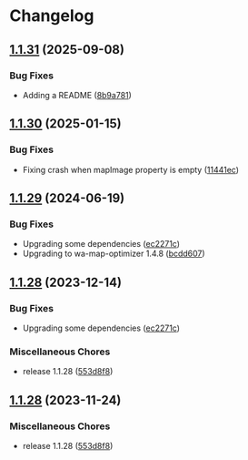 # Changelog

## [1.1.31](https://github.com/nolway/wa-map-optimizer-vite/compare/v1.1.30...v1.1.31) (2025-09-08)


### Bug Fixes

* Adding a README ([8b9a781](https://github.com/nolway/wa-map-optimizer-vite/commit/8b9a78139aa30691a90d291f21c3e7e1b88656cd))

## [1.1.30](https://github.com/Nolway/wa-map-optimizer-vite/compare/v1.1.29...v1.1.30) (2025-01-15)


### Bug Fixes

* Fixing crash when mapImage property is empty ([11441ec](https://github.com/Nolway/wa-map-optimizer-vite/commit/11441ec4bf5642009b248b9b4d79b669ef5d5463))

## [1.1.29](https://github.com/Nolway/wa-map-optimizer-vite/compare/v1.1.28...v1.1.29) (2024-06-19)


### Bug Fixes

* Upgrading some dependencies ([ec2271c](https://github.com/Nolway/wa-map-optimizer-vite/commit/ec2271cccfb0fd9545b387fe25551210ba77f74c))
* Upgrading to wa-map-optimizer 1.4.8 ([bcdd607](https://github.com/Nolway/wa-map-optimizer-vite/commit/bcdd6074bd2313aaca8eb684ad27bf10577813b7))

## [1.1.28](https://github.com/Nolway/wa-map-optimizer-vite/compare/v1.1.30...v1.1.28) (2023-12-14)


### Bug Fixes

* Upgrading some dependencies ([ec2271c](https://github.com/Nolway/wa-map-optimizer-vite/commit/ec2271cccfb0fd9545b387fe25551210ba77f74c))


### Miscellaneous Chores

* release 1.1.28 ([553d8f8](https://github.com/Nolway/wa-map-optimizer-vite/commit/553d8f81631dc3977aa0049d127b3822a1d6a7fe))

## [1.1.28](https://github.com/Nolway/wa-map-optimizer-vite/compare/v1.1.25...v1.1.28) (2023-11-24)


### Miscellaneous Chores

* release 1.1.28 ([553d8f8](https://github.com/Nolway/wa-map-optimizer-vite/commit/553d8f81631dc3977aa0049d127b3822a1d6a7fe))
